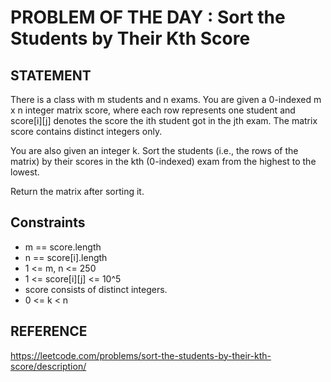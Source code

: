 # PROBLEM OF THE DAY : Sort the Students by Their Kth Score

## STATEMENT 

There is a class with m students and n exams. You are given a 0-indexed m x n integer matrix score, where each row represents one student and score[i][j] denotes the score the ith student got in the jth exam. The matrix score contains distinct integers only.<br>

You are also given an integer k. Sort the students (i.e., the rows of the matrix) by their scores in the kth (0-indexed) exam from the highest to the lowest.<br>

Return the matrix after sorting it.

## Constraints

* m == score.length
* n == score[i].length
* 1 <= m, n <= 250
* 1 <= score[i][j] <= 10^5
* score consists of distinct integers.
* 0 <= k < n

## REFERENCE

https://leetcode.com/problems/sort-the-students-by-their-kth-score/description/
